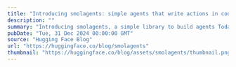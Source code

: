 ```yaml
---
title: "Introducing smolagents: simple agents that write actions in code."
description: ""
summary: "Introducing smolagents, a simple library to build agents Today we are launching smolagents , a very ..."
pubDate: "Tue, 31 Dec 2024 00:00:00 GMT"
source: "Hugging Face Blog"
url: "https://huggingface.co/blog/smolagents"
thumbnail: "https://huggingface.co/blog/assets/smolagents/thumbnail.png"
---
```


